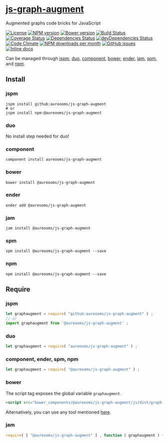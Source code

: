 [js-graph-augment](http://make-github-pseudonymous-again.github.io/js-graph-augment)
==

Augmented graphs code bricks for JavaScript

[![License](https://img.shields.io/github/license/make-github-pseudonymous-again/js-graph-augment.svg?style=flat)](https://raw.githubusercontent.com/make-github-pseudonymous-again/js-graph-augment/master/LICENSE)
[![NPM version](https://img.shields.io/npm/v/@aureooms/js-graph-augment.svg?style=flat)](https://www.npmjs.org/package/@aureooms/js-graph-augment)
[![Bower version](https://img.shields.io/bower/v/@aureooms/js-graph-augment.svg?style=flat)](http://bower.io/search/?q=@aureooms/js-graph-augment)
[![Build Status](https://img.shields.io/travis/make-github-pseudonymous-again/js-graph-augment.svg?style=flat)](https://travis-ci.org/make-github-pseudonymous-again/js-graph-augment)
[![Coverage Status](https://img.shields.io/coveralls/make-github-pseudonymous-again/js-graph-augment.svg?style=flat)](https://coveralls.io/r/make-github-pseudonymous-again/js-graph-augment)
[![Dependencies Status](https://img.shields.io/david/make-github-pseudonymous-again/js-graph-augment.svg?style=flat)](https://david-dm.org/make-github-pseudonymous-again/js-graph-augment#info=dependencies)
[![devDependencies Status](https://img.shields.io/david/dev/make-github-pseudonymous-again/js-graph-augment.svg?style=flat)](https://david-dm.org/make-github-pseudonymous-again/js-graph-augment#info=devDependencies)
[![Code Climate](https://img.shields.io/codeclimate/github/make-github-pseudonymous-again/js-graph-augment.svg?style=flat)](https://codeclimate.com/github/make-github-pseudonymous-again/js-graph-augment)
[![NPM downloads per month](https://img.shields.io/npm/dm/@aureooms/js-graph-augment.svg?style=flat)](https://www.npmjs.org/package/@aureooms/js-graph-augment)
[![GitHub issues](https://img.shields.io/github/issues/make-github-pseudonymous-again/js-graph-augment.svg?style=flat)](https://github.com/make-github-pseudonymous-again/js-graph-augment/issues)
[![Inline docs](http://inch-ci.org/github/make-github-pseudonymous-again/js-graph-augment.svg?branch=master&style=shields)](http://inch-ci.org/github/make-github-pseudonymous-again/js-graph-augment)

Can be managed through [jspm](https://github.com/jspm/jspm-cli),
[duo](https://github.com/duojs/duo),
[component](https://github.com/componentjs/component),
[bower](https://github.com/bower/bower),
[ender](https://github.com/ender-js/Ender),
[jam](https://github.com/caolan/jam),
[spm](https://github.com/spmjs/spm),
and [npm](https://github.com/npm/npm).

## Install

### jspm
```terminal
jspm install github:aureooms/js-graph-augment
# or
jspm install npm:@aureooms/js-graph-augment
```
### duo
No install step needed for duo!

### component
```terminal
component install aureooms/js-graph-augment
```

### bower
```terminal
bower install @aureooms/js-graph-augment
```

### ender
```terminal
ender add @aureooms/js-graph-augment
```

### jam
```terminal
jam install @aureooms/js-graph-augment
```

### spm
```terminal
spm install @aureooms/js-graph-augment --save
```

### npm
```terminal
npm install @aureooms/js-graph-augment --save
```

## Require
### jspm
```js
let graphaugment = require( "github:aureooms/js-graph-augment" ) ;
// or
import graphaugment from '@aureooms/js-graph-augment' ;
```
### duo
```js
let graphaugment = require( "aureooms/js-graph-augment" ) ;
```

### component, ender, spm, npm
```js
let graphaugment = require( "@aureooms/js-graph-augment" ) ;
```

### bower
The script tag exposes the global variable `graphaugment`.
```html
<script src="bower_components/@aureooms/js-graph-augment/js/dist/graph-augment.min.js"></script>
```
Alternatively, you can use any tool mentioned [here](http://bower.io/docs/tools/).

### jam
```js
require( [ "@aureooms/js-graph-augment" ] , function ( graphaugment ) { ... } ) ;
```